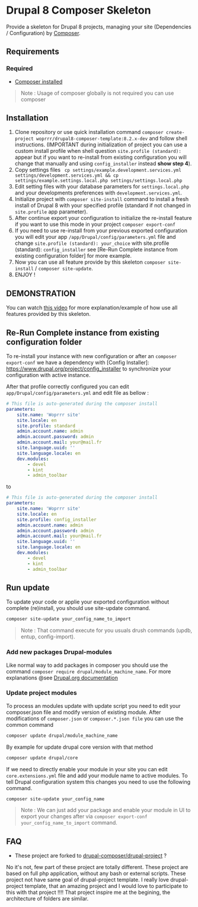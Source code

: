 Drupal 8 Composer Skeleton
==========================
Provide a skeleton for Drupal 8 projects, managing your site (Dependencies / Configuration) by [Composer].

[Composer]: https://getcomposer.org/

## Requirements

### Required
- [Composer installed]

> Note : Usage of composer globally is not required you can use composer 

[Composer installed]: https://getcomposer.org/doc/00-intro.md#installation-linux-unix-osx

## Installation
1. Clone repository or use quick installation command `composer create-project woprrr/drupal8-composer-template:8.2.x-dev` and follow shell instructions. (IMPORTANT during initialization of project you can use a custom install profile when shell question `site.profile (standard):` appear but if you want to re-install from existing configuration you will change that manually and using `config_installer` instead **show step 4**).
2. Copy settings files ` cp settings/example.development.services.yml settings/development.services.yml && cp settings/example.settings.local.php settings/settings.local.php`
3. Edit setting files with your database parameters for `settings.local.php` and your developments preferences with `development.services.yml`.
4. Initialize project with `composer site-install` command to install a fresh install of Drupal 8 with your specified profile (standard if not changed in `site.profile` app parameter).
5. After continue export your configuration to initialize the re-install feature if you want to use this mode in your project `composer export-conf`
6. If you need to use re-install from your previous exported configuration you will edit your app `/app/Drupal/config/parameters.yml` file and change `site.profile (standard): your_choice` with site.profile (standard): `config_installer` see [Re-Run Complete instance from existing configuration folder] for more example.
7. Now you can use all feature provide by this skeleton `composer site-install` / `composer site-update`.
8. ENJOY !

## DEMONSTRATION
You can watch [this video] for more explanation/example of how use all features provided by this skeleton.

[this video]: https://youtu.be/-4nh6IJZLTw

## Re-Run Complete instance from existing configuration folder
To re-install your instance with new configuration or after an `composer export-conf` we have a dependency with [Config Installer]: https://www.drupal.org/project/config_installer to synchronize your configuration with active instance.

After that profile correctly configured you can edit `app/Drupal/config/parameters.yml` and edit file as bellow :

```YAML
# This file is auto-generated during the composer install
parameters:
    site.name: 'Woprrr site'
    site.locale: en
    site.profile: standard
    admin.account.name: admin
    admin.account.password: admin
    admin.account.mail: your@mail.fr
    site.language.uuid: ''
    site.language.locale: en
    dev.modules:
        - devel
        - kint
        - admin_toolbar
```
to

```YAML
# This file is auto-generated during the composer install
parameters:
    site.name: 'Woprrr site'
    site.locale: en
    site.profile: config_installer
    admin.account.name: admin
    admin.account.password: admin
    admin.account.mail: your@mail.fr
    site.language.uuid: ''
    site.language.locale: en
    dev.modules:
        - devel
        - kint
        - admin_toolbar
```

## Run update

To update your code or applie your exported configuration without complete (re)install, you should use site-update command.
```bash
composer site-update your_config_name_to_import
```

> Note : That command execute for you usuals drush commands (updb, entup, config-import). 

### Add new packages Drupal-modules
Like normal way to add packages in composer you should use the command `composer require drupal/module_machine_name`. For more explanations @see [Drupal.org documentation](https://www.drupal.org/node/2718229)

### Update project modules

To process an modules update with update script you need to edit your composer.json file and modify version of existing module. After modifications of `composer.json` or `composer.*.json file` you can use the common command
```bash
composer update drupal/module_machine_name
```

By example for update drupal core version with that method
```bash
composer update drupal/core
```

If we need to directly enable your module in your site you can edit `core.extensions.yml` file and add your module name to active modules. To tell Drupal configuration system this changes you need to use the following command.
```bash
composer site-update your_config_name
```

> Note : We can just add your package and enable your module in UI to export your changes after via `composer export-conf your_config_name_to_import` command.

## FAQ
- These project are forked to [drupal-composer/drupal-project](https://github.com/drupal-composer/drupal-project) ?

No it's not, few part of these project are totally different. These project are based on full php application, without any bash or external scripts.
These project not have same goal of drupal-project template. I really love drupal-project template, that an amazing project and I would love to participate to this with that project !!!! That project inspire me at the begining, the architecture of folders are similar.
